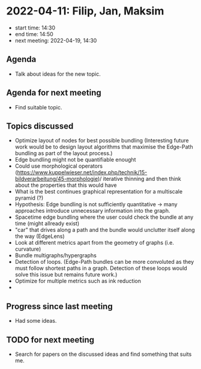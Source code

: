 # 2022-04-11: Filip, Jan, Maksim

* start time: 14:30
* end time: 14:50
* next meeting: 2022-04-19, 14:30

## Agenda

* Talk about ideas for the new topic.

## Agenda for next meeting

* Find suitable topic.

## Topics discussed

* Optimize layout of nodes for best possible bundling (Interesting future work would be to design layout algorithms that maximise the Edge-Path bundling as part of the layout process.)
* Edge bundling might not be quantifiable enought
* Could use morphological operators (https://www.kuppelwieser.net/index.php/technik/15-bildverarbeitung/45-morphologie)/ iterative thinning and then think about the properties that this would have
* What is the best continues graphical representation for a multiscale pyramid (?)
* Hypothesis: Edge bundling is not sufficiently quantitative -> many approaches introduce unnecessary information into the graph.
* Spacetime edge bundling where the user could check the bundle at any time (might allready exist)
* "car" that drives along a path and the bundle would unclutter itself along the way (EdgeLens)
* Look at different metrics apart from the geometry of graphs (i.e. curvature)
* Bundle multigraphs/hypergraphs 
* Detection of loops. (Edge-Path bundles can be more convoluted as they must follow shortest paths in a graph. Detection of these loops would solve this issue but remains future work.)
* Optimize for multiple metrics such as ink reduction 
* 

## Progress since last meeting

* Had some ideas.

## TODO for next meeting

* Search for papers on the discussed ideas and find something that suits me.